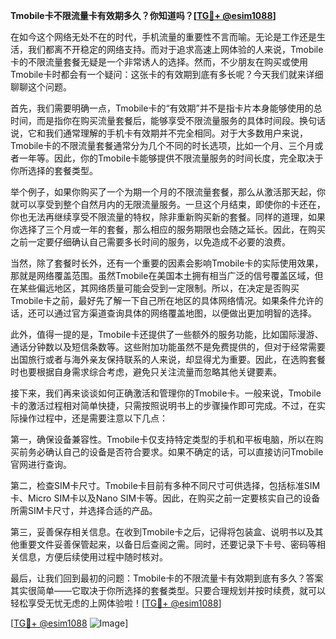 **Tmobile卡不限流量卡有效期多久？你知道吗？[[TG💪+ @esim1088](https://t.me/s/esim1088)]**

在如今这个网络无处不在的时代，手机流量的重要性不言而喻。无论是工作还是生活，我们都离不开稳定的网络支持。而对于追求高速上网体验的人来说，Tmobile卡的不限流量套餐无疑是一个非常诱人的选择。然而，不少朋友在购买或使用Tmobile卡时都会有一个疑问：这张卡的有效期到底有多长呢？今天我们就来详细聊聊这个问题。

首先，我们需要明确一点，Tmobile卡的“有效期”并不是指卡片本身能够使用的总时间，而是指你在购买流量套餐后，能够享受不限流量服务的具体时间段。换句话说，它和我们通常理解的手机卡有效期并不完全相同。对于大多数用户来说，Tmobile卡的不限流量套餐通常分为几个不同的时长选项，比如一个月、三个月或者一年等。因此，你的Tmobile卡能够提供不限流量服务的时间长度，完全取决于你所选择的套餐类型。

举个例子，如果你购买了一个为期一个月的不限流量套餐，那么从激活那天起，你就可以享受到整个自然月内的无限流量服务。一旦这个月结束，即使你的卡还在，你也无法再继续享受不限流量的特权，除非重新购买新的套餐。同样的道理，如果你选择了三个月或一年的套餐，那么相应的服务期限也会随之延长。因此，在购买之前一定要仔细确认自己需要多长时间的服务，以免造成不必要的浪费。

当然，除了套餐时长外，还有一个重要的因素会影响Tmobile卡的实际使用效果，那就是网络覆盖范围。虽然Tmobile在美国本土拥有相当广泛的信号覆盖区域，但在某些偏远地区，其网络质量可能会受到一定限制。所以，在决定是否购买Tmobile卡之前，最好先了解一下自己所在地区的具体网络情况。如果条件允许的话，还可以通过官方渠道查询具体的网络覆盖地图，以便做出更加明智的选择。

此外，值得一提的是，Tmobile卡还提供了一些额外的服务功能，比如国际漫游、通话分钟数以及短信条数等。这些附加功能虽然不是免费提供的，但对于经常需要出国旅行或者与海外亲友保持联系的人来说，却显得尤为重要。因此，在选购套餐时也要根据自身需求综合考虑，避免只关注流量而忽略其他关键要素。

接下来，我们再来谈谈如何正确激活和管理你的Tmobile卡。一般来说，Tmobile卡的激活过程相对简单快捷，只需按照说明书上的步骤操作即可完成。不过，在实际操作过程中，还是需要注意以下几点：

第一，确保设备兼容性。Tmobile卡仅支持特定类型的手机和平板电脑，所以在购买前务必确认自己的设备是否符合要求。如果不确定的话，可以直接访问Tmobile官网进行查询。

第二，检查SIM卡尺寸。Tmobile卡目前有多种不同尺寸可供选择，包括标准SIM卡、Micro SIM卡以及Nano SIM卡等。因此，在购买之前一定要核实自己的设备所需SIM卡尺寸，并选择合适的产品。

第三，妥善保存相关信息。在收到Tmobile卡之后，记得将包装盒、说明书以及其他重要文件妥善保管起来，以备日后查阅之需。同时，还要记录下卡号、密码等相关信息，方便后续使用过程中随时核对。

最后，让我们回到最初的问题：Tmobile卡的不限流量卡有效期到底有多久？答案其实很简单——它取决于你所选择的套餐类型。只要合理规划并按时续费，就可以轻松享受无忧无虑的上网体验啦！[[TG💪+ @esim1088](https://t.me/s/esim1088)]

[[TG💪+ @esim1088](https://t.me/s/esim1088) ![Image](https://i.postimg.cc/4NQfJmqS/Snipaste-2025-05-13-00-14-12.png)]